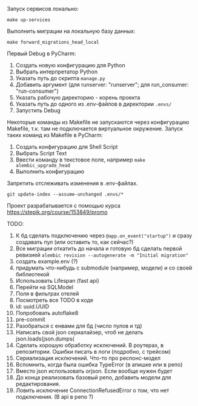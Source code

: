 Запуск сервисов локально:

`make up-services`

Выполнить миграции на локальную базу данных:

`make forward_migrations_head_local`

Первый Debug в PyCharm:
1. Создать новую конфигурацию для Python
2. Выбрать интерпретатор Python
3. Указать путь до скрипта `manage.py`
4. Добавить аргумент (для runserver: "runserver"; для run_consumer: "run-consumer")
5. Указать рабочую директорию - корень проекта
6. Указать путь до одного из .env-файлов в директории `.envs/`
7. Запустить Debug

Некоторые команды из Makefile не запускаются через конфигурацию Makefile, т.к. там не подключается виртуальное окружение.
Запуск таких команд из Makefile в PyCharm:
1. Создать конфигурацию для Shell Script
2. Выбрать Script Text
3. Ввести команду в текстовое поле, например `make alembic_upgrade_head`
4. Выполнить конфигурацию

Запретить отслеживать изменения в .env-файлах. 

`git update-index --assume-unchanged .envs/*`

Проект разрабатывается с помощью курса https://stepik.org/course/153849/promo

TODO:
1) К бд сделать подключению через `@app.on_event("startup")` и сразу создавать пул (или оставить то, как сейчас?)
2) Все миграции откатить до начала и готовую бд сделать первой ревизией
`alembic revision --autogenerate -m "Initial migration"`
3) создать example.env (?)
4) придумать что-нибудь с submodule (например, модели) и со своей библиотекой
5) Использовать Lifespan (fast api)
6) Перейти на SQLModel 
7) Поля в фильтрах отелей
8) Посмотреть все TODO в коде
9) id: uuid.UUID
10) Попробовать autoflake8
11) pre-commit
13) Разобраться с енвами для бд (число пулов и тд)
15) Написать свой json сериалайзер, чтоб не делать json.loads(json.dumps(
16) Сделать хорошую обработку исключений. В роутерах, в репозитории. Ошибки писать в логи (подробно, с трейсом)
17) Сериализация исключений. Что-то про респонс-модел
18) Вспомнить, когда была ошибка TypeError (в апишке или в репо)
19) Вместо json использовать orjson. Если вообще нужен будет
21) До конца реализовать базовый репо, добавить модели для редактирования.
22) Ловить исключение ConnectionRefusedError о том, что нет подключения. (В api в репо ?)